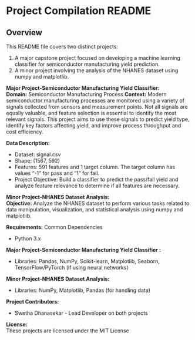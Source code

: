 # Project Compilation README

## Overview
This README file covers two distinct projects:
 1. A major capstone project focused on developing a machine learning classifier for semiconductor manufacturing yield prediction.
 2. A minor project involving the analysis of the NHANES dataset using numpy and matplotlib.

**Major Project-Semiconductor Manufacturing Yield Classifier:** \
**Domain:** Semiconductor Manufacturing Process
**Context:** Modern semiconductor manufacturing processes are monitored using a variety of signals collected from sensors and measurement points. Not all signals are equally valuable, and feature selection is essential to identify the most relevant signals. This project aims to use these signals to predict yield type, identify key factors affecting yield, and improve process throughput and cost efficiency.

**Data Description:**
  * Dataset: signal.csv
  * Shape: (1567, 592)
  * Features: 591 features and 1 target column. The target column has values “-1” for pass and “1” for fail.
  * Project Objective: Build a classifier to predict the pass/fail yield and analyze feature relevance to determine if all features are necessary. 

**Minor Project-NHANES Dataset Analysis:** \
**Objective:** Analyze the NHANES dataset to perform various tasks related to data manipulation, visualization, and statistical analysis using numpy and matplotlib.

**Requirements:**
Common Dependencies
  * Python 3.x

**Major Project-Semiconductor Manufacturing Yield Classifier :**
  * Libraries: Pandas, NumPy, Scikit-learn, Matplotlib, Seaborn, TensorFlow/PyTorch (if using neural networks) 
    
**Minor Project-NHANES Dataset Analysis:**
  * Libraries: NumPy, Matplotlib, Pandas (for handling data)

**Project Contributors:**
  * Swetha Dhanasekar - Lead Developer on both projects

**License:** \
These projects are licensed under the MIT License  
